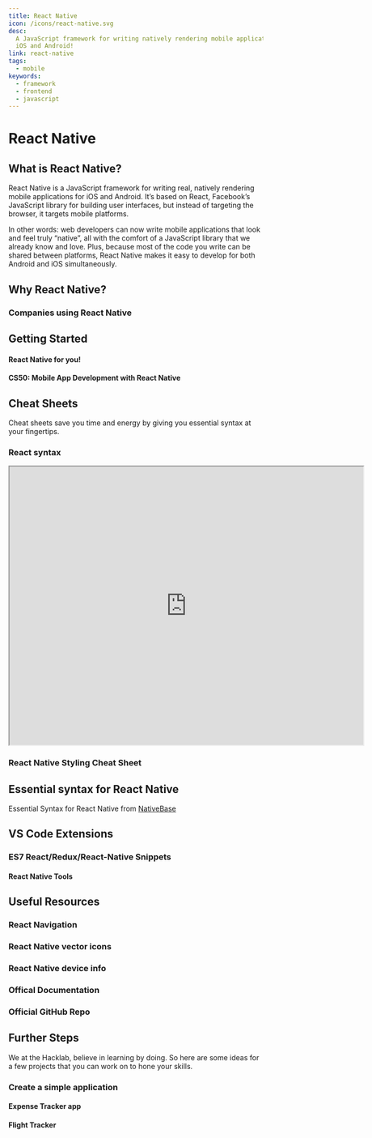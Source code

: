 ```yaml
---
title: React Native
icon: /icons/react-native.svg
desc:
  A JavaScript framework for writing natively rendering mobile applications for
  iOS and Android!
link: react-native
tags:
  - mobile
keywords:
  - framework
  - frontend
  - javascript
---
```


# React Native

## What is React Native?

React Native is a JavaScript framework for writing real, natively rendering
mobile applications for iOS and Android. It’s based on React, Facebook’s
JavaScript library for building user interfaces, but instead of targeting the
browser, it targets mobile platforms.

In other words: web developers can now write mobile applications that look and
feel truly “native”, all with the comfort of a JavaScript library that we
already know and love. Plus, because most of the code you write can be shared
between platforms, React Native makes it easy to develop for both Android and
iOS simultaneously.

## Why React Native?

<VideoContainer vid-src="https://www.youtube.com/embed/FJ6tXatsq1c"></VideoContainer>

### Companies using React Native

<LogoGrid :logos="['instagram', 'skype', 'facebook', 'discord']"></LogoGrid>

## Getting Started

#### React Native for you!

<grid-1-x-2 desc="In this series of videos, you will be introduced fundamental concepts of React Native." link="https://www.youtube.com/playlist?list=PL4cUxeGkcC9ixPU-QkScoRBVxtPPzVjrQ" img-Src="/resources/react-native/react-native.png" button="Start Learning!"></grid-1-x-2>

#### CS50: Mobile App Development with React Native

<grid-1-x-2 :reversed="true" img-Src="https://pll.harvard.edu/sites/default/files/styles/header/public/course/CS50M_pll.png?itok=xvw9rMbT" desc="Learn about mobile app development with React Native, offered by Harvard University." link="https://online-learning.harvard.edu/course/cs50s-mobile-app-development-react-native?gclid=CjwKCAjwkun1BRAIEiwA2mJRWdbcLlJoxHpDS1-Pv9ezjxWPqTlQB70tzZtwav8-cMLrBdK6hn-xkhoCw9cQAvD_BwE" button="Start Learning!"></grid-1-x-2>

## Cheat Sheets

Cheat sheets save you time and energy by giving you essential syntax at your
fingertips.

### React syntax

<iframe src="https://ihatetomatoes.net/wp-content/uploads/2017/01/react-cheat-sheet.pdf" width="700" height="550"></iframe>

### React Native Styling Cheat Sheet

<grid-1-x-2 :reversed="true" desc="Check out the styling cheat sheet" link="https://github.com/vhpoet/react-native-styling-cheat-sheet" img-Src="https://camo.githubusercontent.com/4009dd58f523f3933a60531e33cf1366497fc92e/68747470733a2f2f6d656469612e67697068792e636f6d2f6d656469612f42356139626b4c6f75456c4f4d2f67697068792e676966" button="Click here!"></grid-1-x-2>

## Essential syntax for React Native

Essential Syntax for React Native from
[NativeBase](https://docs-v2.nativebase.io/docs/CheatSheet.html)

## VS Code Extensions

### ES7 React/Redux/React-Native Snippets

<grid-1-x-2 desc="Simple extensions for React, Redux and Graphql in JS/TS with ES7 syntax" img-Src="https://dsznajder.gallerycdn.vsassets.io/extensions/dsznajder/es7-react-js-snippets/2.7.1/1585251666137/Microsoft.VisualStudio.Services.Icons.Default" link="https://marketplace.visualstudio.com/items?itemName=dsznajder.es7-react-js-snippets" button="Check it out!"></grid-1-x-2>

#### React Native Tools

<grid-1-x-2 :reversed="true" desc="For debugging and integrated commands in React Native" img-Src="https://msjsdiag.gallerycdn.vsassets.io/extensions/msjsdiag/vscode-react-native/1.9.0/1642428608017/Microsoft.VisualStudio.Services.Icons.Default" link="https://marketplace.visualstudio.com/items?itemName=msjsdiag.vscode-react-native" button="Check it out!"></grid-1-x-2>

## Useful Resources

### React Navigation

<grid-1-x-2 desc="This library allows you to add routes and navigation for your React Native apps" link="https://reactnavigation.org/" img-Src="https://reactnavigation.org/img/spiro.svg" button="Chack it out!"></grid-1-x-2>

### React Native vector icons

<grid-1-x-2 :reversed="true" desc="Customizable Icons for React Native with support for NavBar/TabBar/ToolbarAndroid, image source and full styling." link="https://oblador.github.io/react-native-vector-icons/" img-Src="https://cloud.githubusercontent.com/assets/378279/12009887/33f4ae1c-ac8d-11e5-8666-7a87458753ee.png" button="Check it out!"></grid-1-x-2>

### React Native device info

<grid-1-x-2 desc="This library provides the device information for React Native iOS and Android applications" link="https://github.com/react-native-community/react-native-device-info" button="Check it out!" img-Src="https://miro.medium.com/max/3200/1*qXcjSfRj0C0ir2yMsYiRyw.jpeg"></grid-1-x-2>

### Offical Documentation

<grid-1-x-2 :reversed="true" img-Src="https://upload.wikimedia.org/wikipedia/commons/a/a7/React-icon.svg" link="https://reactnative.dev/" button="Read Docs" desc="The official React Native documentation can help you understand important concepts and refer to the API"></grid-1-x-2>

### Official GitHub Repo

<grid-1-x-2 img-Src="/icons/github.svg" link="https://github.com/facebook/react-native" button="Check it out!" desc="The official React Native github repository for you to check out new updates and also contribute to repository in the future."></grid-1-x-2>

## Further Steps

We at the Hacklab, believe in learning by doing. So here are some ideas for a
few projects that you can work on to hone your skills.

### Create a simple application

#### Expense Tracker app

<grid-1-x-2 desc="Create an application to track your expenses. You can connect it to your credit card which can keep track of all your expenses and categorizes it in different categories." img-Src="https://cdn.dribbble.com/users/3765746/screenshots/6913781/expense_tracker__2_.png"></grid-1-x-2>

#### Flight Tracker

<grid-1-x-2 desc="This application will tell you about the status of a file that you put in by consuming various APIs" img-Src="https://siri-cdn.appadvice.com/apptributes/us-east-1%3Af9757185-8fd9-4f9b-b3cf-2b4ad1dd2ab1/1563902905614_flight-xl.jpg"></grid-1-x-2>
